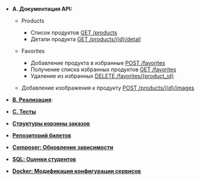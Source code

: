- **A. Документация API:**
  - Products
    - Список продуктов [GET /products](./docs/products/ProductsList.md)
    - Детали продукта [GET /products/{id}/detail](./docs/products/ProductDetail.md)
    
  - Favorites
      - Добавление продукта в избранные [POST /favorites](./docs/products/FavoritesAdd.md)
      - Получение списка избранных продуктов [GET /favorites](./docs/products/FavoritesList.md)
      - Удаление из избранных [DELETE /favorites/{product_id}](./docs/products/FavoritesDelete.md)
  
  - Добавление изображения к продукту [POST /products/{id}/images](./docs/products/ImageAddToProduct.md)

- [**B. Реализация**](./docs/b_realisation.md):
- [**C. Тесты**](./docs/c_tests.md)
- [**Структуры корзины заказов**](./Cart/Cart.php)
- [**Репозиторий билетов**](./docs/tickets.md)
- [**Composer: Обновление зависимости**](./docs/composer.md)
- [**SQL: Оценки студентов**](./docs/students.md)
- [**Docker: Модификация конфигурации сервисов**](./docs/docker.md)